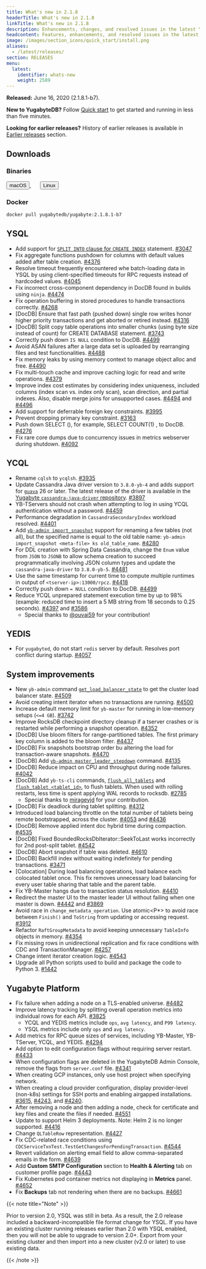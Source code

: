 ```yaml
---
title: What's new in 2.1.8
headerTitle: What's new in 2.1.8
linkTitle: What's new in 2.1.8
description: Enhancements, changes, and resolved issues in the latest YugabyteDB release.
headcontent: Features, enhancements, and resolved issues in the latest release.
image: /images/section_icons/quick_start/install.png
aliases:
  - /latest/releases/
section: RELEASES
menu:
  latest:
    identifier: whats-new
    weight: 2589 
---
```


**Released:** June 16, 2020 (2.1.8.1-b7).

**New to YugabyteDB?** Follow [Quick start](../../quick-start/) to get started and running in less than five minutes.

**Looking for earlier releases?** History of earlier releases is available in [Earlier releases](../earlier-releases/) section.  

## Downloads

### Binaries

<a class="download-binary-link" href="https://downloads.yugabyte.com/yugabyte-2.1.8.1-darwin.tar.gz">
  <button>
    <i class="fab fa-apple"></i><span class="download-text">macOS</span>
  </button>
</a>
&nbsp; &nbsp; &nbsp;
<a class="download-binary-link" href="https://downloads.yugabyte.com/yugabyte-2.1.8.1-linux.tar.gz">
  <button>
    <i class="fab fa-linux"></i><span class="download-text">Linux</span>
  </button>
</a>
<br />

### Docker

```sh
docker pull yugabytedb/yugabyte:2.1.8.1-b7
```

## YSQL

- Add support for [`SPLIT INTO` clause for `CREATE INDEX`](../../api/ysql/commands/ddl_create_index/#split-into) statement. [#3047](https://github.com/yugabyte/yugabyte-db/issues/3047)
- Fix aggregate functions pushdown for columns with default values added after table creation. [#4376](https://github.com/yugabyte/yugabyte-db/issues/4376)
- Resolve timeout frequently encountered whe batch-loading data in YSQL by using client-specified timeouts for RPC requests instead of hardcoded values. [#4045](https://github.com/yugabyte/yugabyte-db/issues/4045)
- Fix incorrect cross-component dependency in DocDB found in builds using `ninja`. [#4474](https://github.com/yugabyte/yugabyte-db/issues/4474)
- Fix operation buffering in stored procedures to handle transactions correctly. [#4268](https://github.com/yugabyte/yugabyte-db/issues/4268)
- [DocDB] Ensure that fast path (pushed down) single row writes honor higher priority transactions and get aborted or retired instead. [#4316](https://github.com/yugabyte/yugabyte-db/issues/4316)
- [DocDB] Split copy table operations into smaller chunks (using byte size instead of count) for CREATE DATABASE statement. [#3743](https://github.com/yugabyte/yugabyte-db/issues/3743)
- Correctly push down `IS NULL` condition to DocDB. [#4499](https://github.com/yugabyte/yugabyte-db/issues/4499)
- Avoid ASAN failures after a large data set is uploaded by rearranging files and test functionalities. [#4488](https://github.com/yugabyte/yugabyte-db/issues/4488)
- Fix memory leaks by using memory context to manage object alloc and free. [#4490](https://github.com/yugabyte/yugabyte-db/issues/4490)
- Fix multi-touch cache and improve caching logic for read and write operations. [#4379](https://github.com/yugabyte/yugabyte-db/issues/4379)
- Improve index cost estimates by considering index uniqueness, included columns (index scan vs. index only scan), scan direction, and partial indexes. Also, disable merge joins for unsupported cases. [#4494](https://github.com/yugabyte/yugabyte-db/issues/4494) and [#4496](https://github.com/yugabyte/yugabyte-db/issues/4496)
- Add support for deferrable foreign key constraints. [#3995](https://github.com/yugabyte/yugabyte-db/issues/3995)
- Prevent dropping primary key constraint. [#3163](https://github.com/yugabyte/yugabyte-db/issues/3163)
- Push down SELECT <aggregate>(<const>), for example, SELECT COUNT(1) , to DocDB. [#4276](https://github.com/yugabyte/yugabyte-db/issues/4276)
- Fix rare core dumps due to concurrency issues in metrics webserver during shutdown. [#4092](https://github.com/yugabyte/yugabyte-db/issues/4092)

## YCQL

- Rename `cqlsh` to `ycqlsh`. [#3935](https://github.com/yugabyte/yugabyte-db/issues/3935)
- Update Cassandra Java driver version to `3.8.0-yb-4` and adds support for [`guava`](https://github.com/google/guava) 26 or later. The latest release of the driver is available in the [Yugabyte `cassandra-java-driver` repository](https://github.com/yugabyte/cassandra-java-driver/releases). [#3897](https://github.com/yugabyte/yugabyte-db/issues/3897)
- YB-TServers should not crash when attempting to log in using YCQL authentication without a password. [#4459](https://github.com/yugabyte/yugabyte-db/issues/4459)
- Performance degradation in `CassandraSecondaryIndex` workload resolved. [#4401](https://github.com/yugabyte/yugabyte-db/issues/4401)
- Add [`yb-admin import_snapshot`](../../admin/yb-admin/#import-snapshot) support for renaming a few tables (not all), but the specified name is equal to the old table name: `yb-admin import_snapshot <meta-file> ks old_table_name`. [#4280](https://github.com/yugabyte/yugabyte-db/issues/4280)
- For DDL creation with Spring Data Cassandra, change the `Enum` value from `JSON` to `JSONB` to allow schema creation to succeed programmatically involving JSON column types and update the `cassandra-java-driver` to `3.8.0-yb-5`. [#4481](https://github.com/yugabyte/yugabyte-db/issues/4481)
- Use the same timestamp for current time to compute multiple runtimes in output of `<tserver-ip>:13000/rpcz`. [#4418](https://github.com/yugabyte/yugabyte-db/issues/4418)
- Correctly push down `= NULL` condition to DocDB. [#4499](https://github.com/yugabyte/yugabyte-db/issues/4499)
- Reduce YCQL unprepared statement execution time by up to 98% (example: reduced time to insert a 5 MB string from 18 seconds to 0.25 seconds). [#4397](https://github.com/yugabyte/yugabyte-db/issues/4397) and [#3586](https://github.com/yugabyte/yugabyte-db/issues/3586)
  - Special thanks to [@ouvai59](https://github.com/ouvai59) for your contribution!

## YEDIS

- For `yugabyted`, do not start `redis` server by default. Resolves port conflict during startup. [#4057](https://github.com/yugabyte/yugabyte-db/issues/4057)

## System improvements

- New `yb-admin` command [`get_load_balancer_state`](../../admin/yb-admin/#get-load-balancer-state) to get the cluster load balancer state. [#4509](https://github.com/yugabyte/yugabyte-installation/pull/4509)
- Avoid creating intent iterator when no transactions are running. [#4500](https://github.com/yugabyte/yugabyte-installation/pull/4500)
- Increase default memory limit for `yb-master` for running in low-memory setups (`<=4 GB`). [#3742](https://github.com/yugabyte/yugabyte-installation/pull/3742)
- Improve RocksDB checkpoint directory cleanup if a tserver crashes or is restarted while performing a snapshot operation. [#4352](https://github.com/yugabyte/yugabyte-db/issues/4352)
- [DocDB] Use bloom filters for range-partitioned tables. The first primary key column is added to the bloom filter. [#4437](https://github.com/yugabyte/yugabyte-installation/pull/4437)
- [DocDB] Fix snapshots bootstrap order bu altering the load for transaction-aware snapshots. [#4470](https://github.com/yugabyte/yugabyte-db/issues/4470)
- [DocDB] Add [`yb-admin master_leader_stepdown`](../../admin/yb-admin/#master-leader-stepdown) command. [#4135](https://github.com/yugabyte/yugabyte-db/issues/4135)
- [DocDB] Reduce impact on CPU and throughput during node failures. [#4042](https://github.com/yugabyte/yugabyte-db/issues/4042)
- [DocDB] Add `yb-ts-cli` commands, [`flush_all_tablets`](../../admin/yb-ts-cli/#flush-all-tablets) and [`flush_tablet <tablet_id>`](../../admin/yb-ts-cli/#flush-tablet), to flush tablets. When used with rolling restarts, less time is spent applying WAL records to rocksdb. [#2785](https://github.com/yugabyte/yugabyte-db/issues/2785)
  - Special thanks to [mirageyjd](https://github.com/mirageyjd) for your contribution.
- [DocDB] Fix deadlock during tablet splitting. [#4312](https://github.com/yugabyte/yugabyte-db/issues/4312)
- Introduced load balancing throttle on the total number of tablets being remote bootstrapped, across the cluster. [#4053](https://github.com/yugabyte/yugabyte-db/issues/4053) and [#4436](https://github.com/yugabyte/yugabyte-db/issues/4436)
- [DocDB] Remove applied intent doc hybrid time during compaction. [#4535](https://github.com/yugabyte/yugabyte-db/issues/4535)
- [DocDB] Fixed BoundedRocksDbIterator::SeekToLast works incorrectly for 2nd post-split tablet. [#4542](https://github.com/yugabyte/yugabyte-db/issues/4542)
- [DocDB] Abort snapshot if table was deleted. [#4610](https://github.com/yugabyte/yugabyte-db/issues/4610)
- [DocDB] Backfill index without waiting indefinitely for pending transactions. [#3471](https://github.com/yugabyte/yugabyte-db/issues/3471)
- [Colocation] During load balancing operations, load balance each colocated tablet once. This fix removes unnecessary load balancing for every user table sharing that table and the parent table.
- Fix YB-Master hangs due to transaction status resolution. [#4410](https://github.com/yugabyte/yugabyte-db/issues/4410)
- Redirect the master UI to the master leader UI without failing when one master is down. [#4442](https://github.com/yugabyte/yugabyte-db/issues/4442) and [#3869](https://github.com/yugabyte/yugabyte-db/issues/3869)
- Avoid race in `change_metadata_operation`. Use atomic<P*> to avoid race between
`Finish()` and `ToString` from updating or accessing request. [#3912](https://github.com/yugabyte/yugabyte-db/issues/3912)
- Refactor `RaftGroupMetadata` to avoid keeping unnecessary `TableInfo` objects in memory. [#4354](https://github.com/yugabyte/yugabyte-db/issues/4354)
- Fix missing rows in unidirectional replication and fix race conditions with CDC and TransactionManager. [#4257](https://github.com/yugabyte/yugabyte-installation/pull/4257)
- Change intent iterator creation logic. [#4543](https://github.com/yugabyte/yugabyte-installation/pull/4543)
- Upgrade all Python scripts used to build and package the code to Python 3. [#1442](https://github.com/yugabyte/yugabyte-db/issues/1442)

## Yugabyte Platform

- Fix failure when adding a node on a TLS-enabled universe. [#4482](https://github.com/yugabyte/yugabyte-db/issues/4482)
- Improve latency tracking by splitting overall operation metrics into individual rows for each API. [#3825](https://github.com/yugabyte/yugabyte-db/issues/3825)
  - YCQL and YEDIS metrics include `ops`, `avg latency`, and `P99 latency`.
  - YSQL metrics include only `ops` and `avg latency`.
- Add metrics for RPC queue sizes of services, including YB-Master, YB-TServer, YCQL, and YEDIS. [#4294](https://github.com/yugabyte/yugabyte-db/issues/4294)
- Add option to edit configuration flags without requiring server restart. [#4433](https://github.com/yugabyte/yugabyte-db/issues/4433)
- When configuration flags are deleted in the YugabyteDB Admin Console, remove the flags from `server.conf` file. [#4341](https://github.com/yugabyte/yugabyte-db/issues/4341)
- When creating GCP instances, only use host project when specifying network.
- When creating a cloud provider configuration, display provider-level (non-k8s) settings for SSH ports and enabling airgapped installations. [#3615](https://github.com/yugabyte/yugabyte-db/issues/3615), [#4243](https://github.com/yugabyte/yugabyte-db/issues/4243), and [#4240](https://github.com/yugabyte/yugabyte-db/issues/4240).
- After removing a node and then adding a node, check for certificate and key files and create the files if needed. [#4551](https://github.com/yugabyte/yugabyte-db/issues/4551)
- Update to support Helm 3 deployments. Note: Helm 2 is no longer supported. [#4416]((https://github.com/yugabyte/yugabyte-db/issues/4416))
- Change `QLTableRow` representation. [#4427](https://github.com/yugabyte/yugabyte-db/issues/4427)
- Fix CDC-related race conditions using `CDCServiceTxnTest.TestGetChangesForPendingTransaction`. [#4544](https://github.com/yugabyte/yugabyte-db/issues/4544)
- Revert validation on alerting email field to allow comma-separated emails in the form. [#4639](https://github.com/yugabyte/yugabyte-db/issues/4639)
- Add **Custom SMTP Configuration** section to **Health & Alerting** tab on customer profile page. [#4443](https://github.com/yugabyte/yugabyte-db/issues/4443)
- Fix Kubernetes pod container metrics not displaying in **Metrics** panel. [#4652](https://github.com/yugabyte/yugabyte-db/issues/4652)
- Fix **Backups** tab not rendering when there are no backups. [#4661](https://github.com/yugabyte/yugabyte-db/issues/4661)

{{< note title="Note" >}}

Prior to version 2.0, YSQL was still in beta. As a result, the 2.0 release included a backward-incompatible file format change for YSQL. If you have an existing cluster running releases earlier than 2.0 with YSQL enabled, then you will not be able to upgrade to version 2.0+. Export from your existing cluster and then import into a new cluster (v2.0 or later) to use existing data.

{{< /note >}}

